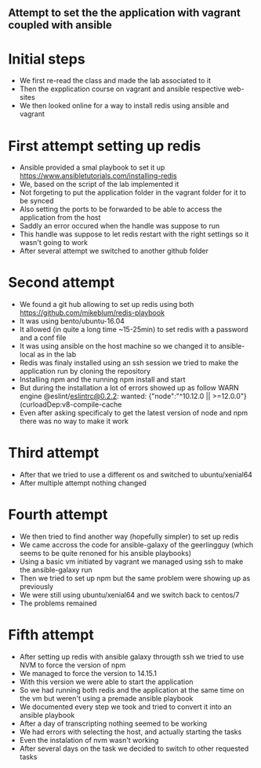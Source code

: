 ##  Attempt to set the the application with vagrant coupled with ansible

# Initial steps
* We first re-read the class and made the lab associated to it 
* Then the expplication course on vagrant and ansible respective web-sites
* We then looked online for a way to install redis using ansible and vagrant 

# First attempt setting up redis
* Ansible provided a smal playbook to set it up https://www.ansibletutorials.com/installing-redis
* We, based on the script of the lab implemented it
* Not forgeting to put the application folder in the vagrant folder for it to be synced
* Also setting the ports to be forwarded to be able to access the application from the host 
* Saddly an error occured when the handle was suppose to run 
* This handle was suppose to let redis restart with the right settings so it wasn't going to work 
* After several attempt we switched to another github folder

# Second attempt
* We found a git hub allowing to set up redis using both https://github.com/mikeblum/redis-playbook 
* It was using bento/ubuntu-16.04 
* It allowed (in quite a long time ~15-25min) to set redis with a password and a conf file 
* It was using ansible on the host machine so we changed it to ansible-local as in the lab
* Redis was finaly installed using an ssh session we tried to make the application run by cloning the repository
* Installing npm and the running npm install and start 
* But during the installation a lot of errors showed up as follow
WARN engine @eslint/eslintrc@0.2.2: wanted: {"node":"^10.12.0 || >=12.0.0"} (curloadDep:v8-compile-cache
* Even after asking specificaly to get the latest version of node and npm there was no way to make it work

# Third attempt 
* After that we tried to use a different os and switched to ubuntu/xenial64
* After multiple attempt nothing changed

# Fourth attempt 
* We then tried to find another way (hopefully simpler) to set up redis
* We came accross the code for ansible-galaxy of the geerlingguy (which seems to be quite renoned for his ansible playbooks)
* Using a basic vm initiated by vagrant we managed using ssh to make the ansible-galaxy run 
* Then we tried to set up npm but the same problem were showing up as previously
* We were still using ubuntu/xenial64 and we switch back to centos/7
* The problems remained 

# Fifth attempt 
* After setting up redis with ansible galaxy througth ssh we tried to use NVM to force the version of npm
* We managed to force the version to 14.15.1
* With this version we were able to start the application 
* So we had running both redis and the application at the same time on the vm but weren't using a premade ansible playbook
* We documented every step we took and tried to convert it into an ansible playbook
* After a day of transcripting nothing seemed to be working 
* We had errors with selecting the host, and actually starting the tasks 
* Even the instalation of nvm wasn't working 
* After several days on the task we decided to switch to other requested tasks
